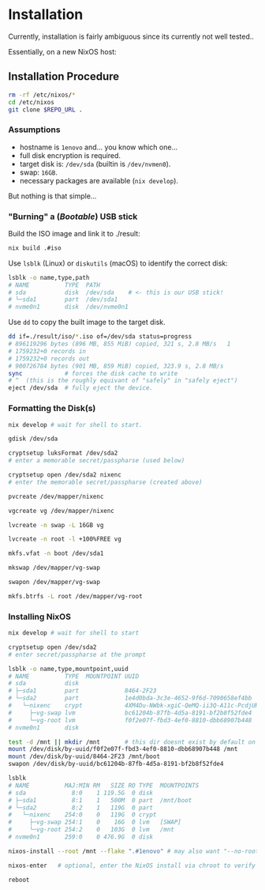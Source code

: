 # Installation

Currently, installation is fairly ambiguous since its currently not well tested..

Essentially, on a new NixOS host:

## Installation Procedure

```sh
rm -rf /etc/nixos/* 
cd /etc/nixos 
git clone $REPO_URL .
```

### Assumptions

- hostname is `1enovo` and... you know which one...
- full disk encryption is required.
- target disk is: `/dev/sda` (builtin is `/dev/nvmen0`).
- swap: `16GB`.
- necessary packages are available (`nix develop`).

But nothing is that simple...

### "Burning" a (_Bootable_) USB stick

Build the ISO image and link it to ./result:

```sh
nix build .#iso
```

Use `lsblk` (Linux) or `diskutils` (macOS) to identify the correct disk:

```sh
lsblk -o name,type,path
# NAME          TYPE  PATH
# sda           disk  /dev/sda    # <- this is our USB stick!
# └─sda1        part  /dev/sda1
# nvme0n1       disk  /dev/nvme0n1
```

Use `dd` to copy the built image to the target disk.

```sh
dd if=./result/iso/*.iso of=/dev/sda status=progress
# 896119296 bytes (896 MB, 855 MiB) copied, 321 s, 2.8 MB/s   1
# 1759232+0 records in
# 1759232+0 records out
# 900726784 bytes (901 MB, 859 MiB) copied, 323.9 s, 2.8 MB/s
sync            # forces the disk cache to write 
# ^  (this is the roughly equivant of "safely" in "safely eject")
eject /dev/sda  # fully eject the device.
```

### Formatting the Disk(s)

```sh
nix develop # wait for shell to start.

gdisk /dev/sda

cryptsetup luksFormat /dev/sda2
# enter a memorable secret/passpharse (used below)

cryptsetup open /dev/sda2 nixenc
# enter the memorable secret/passpharse (created above)

pvcreate /dev/mapper/nixenc

vgcreate vg /dev/mapper/nixenc

lvcreate -n swap -L 16GB vg

lvcreate -n root -l +100%FREE vg

mkfs.vfat -n boot /dev/sda1

mkswap /dev/mapper/vg-swap

swapon /dev/mapper/vg-swap

mkfs.btrfs -L root /dev/mapper/vg-root
```

### Installing NixOS

```sh
nix develop # wait for shell to start

cryptsetup open /dev/sda2  
# enter secret/passpharse at the prompt

lsblk -o name,type,mountpoint,uuid
# NAME          TYPE  MOUNTPOINT UUID
# sda           disk
# ├─sda1        part             8464-2F23
# └─sda2        part             1e4d0bda-3c3e-4652-9f6d-7090658ef4bb
#   └─nixenc    crypt            4XM4Du-NWbk-xgiC-QeMQ-ii3Q-A11c-PcdjUR
#     ├─vg-swap lvm              bc61204b-87fb-4d5a-8191-bf2b8f52fde4
#     └─vg-root lvm              f0f2e07f-fbd3-4ef0-8810-dbb68907b448
# nvme0n1       disk

test -d /mnt || mkdir /mnt       # this dir doesnt exist by default on some systems.
mount /dev/disk/by-uuid/f0f2e07f-fbd3-4ef0-8810-dbb68907b448 /mnt
mount /dev/disk/by-uuid/8464-2F23 /mnt/boot
swapon /dev/disk/by-uuid/bc61204b-87fb-4d5a-8191-bf2b8f52fde4

lsblk
# NAME          MAJ:MIN RM   SIZE RO TYPE  MOUNTPOINTS
# sda             8:0    1 119.5G  0 disk
# ├─sda1          8:1    1   500M  0 part  /mnt/boot
# └─sda2          8:2    1   119G  0 part
#   └─nixenc    254:0    0   119G  0 crypt
#     ├─vg-swap 254:1    0    16G  0 lvm   [SWAP]
#     └─vg-root 254:2    0   103G  0 lvm   /mnt
# nvme0n1       259:0    0 476.9G  0 disk

nixos-install --root /mnt --flake ".#1enovo" # may also want "--no-root-password"

nixos-enter   # optional, enter the NixOS install via chroot to verify things.

reboot
```

